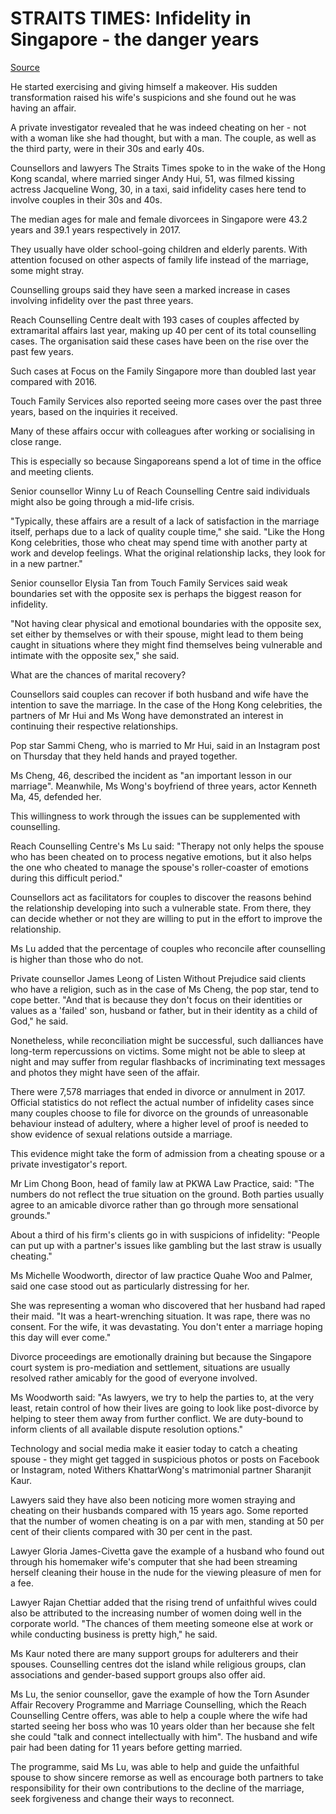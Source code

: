 # STRAITS TIMES: Infidelity in Singapore - the danger years

[Source](https://www.straitstimes.com/singapore/infidelity-in-singapore-the-danger-years "Infidelity in Singapore - the danger years")

He started exercising and giving himself a makeover. His sudden transformation raised his wife's suspicions and she found out he was having an affair.

A private investigator revealed that he was indeed cheating on her - not with a woman like she had thought, but with a man. The couple, as well as the third party, were in their 30s and early 40s.

Counsellors and lawyers The Straits Times spoke to in the wake of the Hong Kong scandal, where married singer Andy Hui, 51, was filmed kissing actress Jacqueline Wong, 30, in a taxi, said infidelity cases here tend to involve couples in their 30s and 40s.

The median ages for male and female divorcees in Singapore were 43.2 years and 39.1 years respectively in 2017.

They usually have older school-going children and elderly parents. With attention focused on other aspects of family life instead of the marriage, some might stray.

Counselling groups said they have seen a marked increase in cases involving infidelity over the past three years.

Reach Counselling Centre dealt with 193 cases of couples affected by extramarital affairs last year, making up 40 per cent of its total counselling cases. The organisation said these cases have been on the rise over the past few years.

Such cases at Focus on the Family Singapore more than doubled last year compared with 2016.

Touch Family Services also reported seeing more cases over the past three years, based on the inquiries it received.

Many of these affairs occur with colleagues after working or socialising in close range.

This is especially so because Singaporeans spend a lot of time in the office and meeting clients.

Senior counsellor Winny Lu of Reach Counselling Centre said individuals might also be going through a mid-life crisis.

"Typically, these affairs are a result of a lack of satisfaction in the marriage itself, perhaps due to a lack of quality couple time," she said. "Like the Hong Kong celebrities, those who cheat may spend time with another party at work and develop feelings. What the original relationship lacks, they look for in a new partner."

Senior counsellor Elysia Tan from Touch Family Services said weak boundaries set with the opposite sex is perhaps the biggest reason for infidelity.

"Not having clear physical and emotional boundaries with the opposite sex, set either by themselves or with their spouse, might lead to them being caught in situations where they might find themselves being vulnerable and intimate with the opposite sex," she said.

What are the chances of marital recovery?

Counsellors said couples can recover if both husband and wife have the intention to save the marriage. In the case of the Hong Kong celebrities, the partners of Mr Hui and Ms Wong have demonstrated an interest in continuing their respective relationships.

Pop star Sammi Cheng, who is married to Mr Hui, said in an Instagram post on Thursday that they held hands and prayed together.

Ms Cheng, 46, described the incident as "an important lesson in our marriage". Meanwhile, Ms Wong's boyfriend of three years, actor Kenneth Ma, 45, defended her.

This willingness to work through the issues can be supplemented with counselling.

Reach Counselling Centre's Ms Lu said: "Therapy not only helps the spouse who has been cheated on to process negative emotions, but it also helps the one who cheated to manage the spouse's roller-coaster of emotions during this difficult period."

Counsellors act as facilitators for couples to discover the reasons behind the relationship developing into such a vulnerable state. From there, they can decide whether or not they are willing to put in the effort to improve the relationship.

Ms Lu added that the percentage of couples who reconcile after counselling is higher than those who do not.

Private counsellor James Leong of Listen Without Prejudice said clients who have a religion, such as in the case of Ms Cheng, the pop star, tend to cope better. "And that is because they don't focus on their identities or values as a 'failed' son, husband or father, but in their identity as a child of God," he said.

Nonetheless, while reconciliation might be successful, such dalliances have long-term repercussions on victims. Some might not be able to sleep at night and may suffer from regular flashbacks of incriminating text messages and photos they might have seen of the affair.

There were 7,578 marriages that ended in divorce or annulment in 2017. Official statistics do not reflect the actual number of infidelity cases since many couples choose to file for divorce on the grounds of unreasonable behaviour instead of adultery, where a higher level of proof is needed to show evidence of sexual relations outside a marriage.

This evidence might take the form of admission from a cheating spouse or a private investigator's report.

Mr Lim Chong Boon, head of family law at PKWA Law Practice, said: "The numbers do not reflect the true situation on the ground. Both parties usually agree to an amicable divorce rather than go through more sensational grounds."

About a third of his firm's clients go in with suspicions of infidelity: "People can put up with a partner's issues like gambling but the last straw is usually cheating."

Ms Michelle Woodworth, director of law practice Quahe Woo and Palmer, said one case stood out as particularly distressing for her.

She was representing a woman who discovered that her husband had raped their maid. "It was a heart-wrenching situation. It was rape, there was no consent. For the wife, it was devastating. You don't enter a marriage hoping this day will ever come."

Divorce proceedings are emotionally draining but because the Singapore court system is pro-mediation and settlement, situations are usually resolved rather amicably for the good of everyone involved.

Ms Woodworth said: "As lawyers, we try to help the parties to, at the very least, retain control of how their lives are going to look like post-divorce by helping to steer them away from further conflict. We are duty-bound to inform clients of all available dispute resolution options."

Technology and social media make it easier today to catch a cheating spouse - they might get tagged in suspicious photos or posts on Facebook or Instagram, noted Withers KhattarWong's matrimonial partner Sharanjit Kaur.

Lawyers said they have also been noticing more women straying and cheating on their husbands compared with 15 years ago. Some reported that the number of women cheating is on a par with men, standing at 50 per cent of their clients compared with 30 per cent in the past.

Lawyer Gloria James-Civetta gave the example of a husband who found out through his homemaker wife's computer that she had been streaming herself cleaning their house in the nude for the viewing pleasure of men for a fee.

Lawyer Rajan Chettiar added that the rising trend of unfaithful wives could also be attributed to the increasing number of women doing well in the corporate world. "The chances of them meeting someone else at work or while conducting business is pretty high," he said.

Ms Kaur noted there are many support groups for adulterers and their spouses. Counselling centres dot the island while religious groups, clan associations and gender-based support groups also offer aid.

Ms Lu, the senior counsellor, gave the example of how the Torn Asunder Affair Recovery Programme and Marriage Counselling, which the Reach Counselling Centre offers, was able to help a couple where the wife had started seeing her boss who was 10 years older than her because she felt she could "talk and connect intellectually with him". The husband and wife pair had been dating for 11 years before getting married.

The programme, said Ms Lu, was able to help and guide the unfaithful spouse to show sincere remorse as well as encourage both partners to take responsibility for their own contributions to the decline of the marriage, seek forgiveness and change their ways to reconnect.